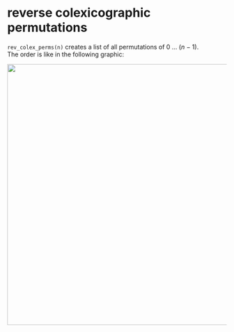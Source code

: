 # reverse colexicographic permutations

`rev_colex_perms(n)` creates a list of all permutations of 0 ... (_n_ &minus; 1).<br>
The order is like in the following graphic:

<a href="https://commons.wikimedia.org/wiki/File:Symmetric_group_4;_permutation_list_(0-based).svg">
    <img src="../../_img/perms_4.svg" height="600px">
</a>
